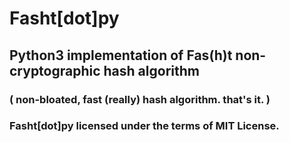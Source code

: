 # Fasht[dot]py
## Python3 implementation of Fas(h)t non-cryptographic hash algorithm
### ( non-bloated, fast (really) hash algorithm. that's it. )

### Fasht[dot]py licensed under the terms of MIT License.
